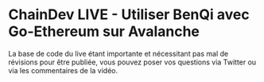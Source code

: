 # ChainDev LIVE - Utiliser BenQi avec Go-Ethereum sur Avalanche

La base de code du live étant importante et nécessitant pas mal de révisions pour être publiée, vous pouvez poser vos questions via Twitter ou via les commentaires de la vidéo.
